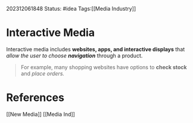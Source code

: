 202312061848
Status: #idea
Tags:[[Media Industry]]

# Interactive Media

Interactive media includes **websites, apps, and interactive displays** that *allow the user to choose **navigation*** through a product.

>For example, many shopping websites have options to **check stock** and *place orders.*


# **References**


[[New Media]]
[[Media Ind]]